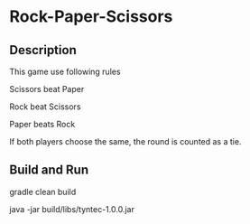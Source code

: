 # Rock-Paper-Scissors

## Description

This game use following rules

Scissors beat Paper

Rock beat Scissors

Paper beats Rock

If both players choose the same, the round is counted as a tie.

## Build and Run
gradle clean build

java -jar build/libs/tyntec-1.0.0.jar